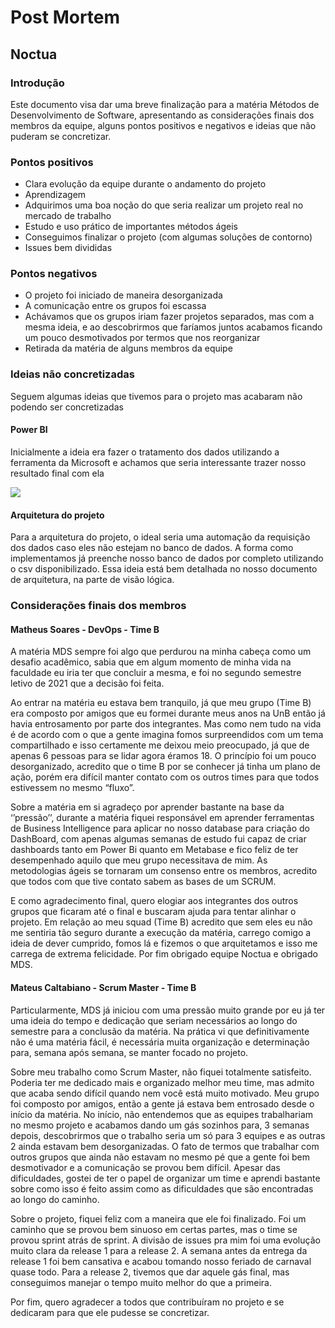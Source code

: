 # Post Mortem

## Noctua

### Introdução

Este documento visa dar uma breve finalização para a matéria Métodos de Desenvolvimento de Software, apresentando as considerações finais dos membros da equipe, alguns pontos positivos e negativos e ideias que não puderam se concretizar.

### Pontos positivos

* Clara evolução da equipe durante o andamento do projeto
* Aprendizagem
* Adquirimos uma boa noção do que seria realizar um projeto real no mercado de trabalho
* Estudo e uso prático de importantes métodos ágeis
* Conseguimos finalizar o projeto (com algumas soluções de contorno)
* Issues bem divididas

### Pontos negativos

* O projeto foi iniciado de maneira desorganizada
* A comunicação entre os grupos foi escassa
* Achávamos que os grupos iriam fazer projetos separados, mas com a mesma ideia, e ao descobrirmos que faríamos juntos acabamos ficando um pouco desmotivados por termos que nos reorganizar
* Retirada da matéria de alguns membros da equipe

### Ideias não concretizadas

Seguem algumas ideias que tivemos para o projeto mas acabaram não podendo ser concretizadas

#### Power BI

Inicialmente a ideia era fazer o tratamento dos dados utilizando a ferramenta da Microsoft e achamos que seria interessante trazer nosso resultado final com ela

![](https://i.imgur.com/zKsSOk2.png)

#### Arquitetura do projeto

Para a arquitetura do projeto, o ideal seria uma automação da requisição dos dados caso eles não estejam no banco de dados. A forma como implementamos já preenche nosso banco de dados por completo utilizando o csv disponibilizado. Essa ideia está bem detalhada no nosso documento de arquitetura, na parte de visão lógica.

### Considerações finais dos membros

#### Matheus Soares - DevOps - Time B

A matéria MDS sempre foi algo que perdurou na minha cabeça como um desafio acadêmico, sabia que em algum momento de minha vida na faculdade eu iria ter que concluir a mesma, e foi no segundo semestre letivo de 2021 que a decisão foi feita. 

Ao entrar na matéria eu estava bem tranquilo, já que meu grupo (Time B) era composto por amigos que eu formei durante meus anos na UnB então já havia entrosamento por parte dos integrantes. Mas como nem tudo na vida é de acordo com o que a gente imagina fomos surpreendidos com um tema compartilhado e isso certamente me deixou meio preocupado, já que de apenas 6 pessoas para se lidar agora éramos 18. O princípio foi um pouco desorganizado, acredito que o time B por se conhecer já tinha um plano de ação, porém era difícil manter contato com os outros times para que todos estivessem no mesmo “fluxo”. 

Sobre a matéria em si agradeço por aprender bastante na base da ‘’pressão’’, durante a matéria fiquei responsável em aprender ferramentas de Business Intelligence para aplicar no nosso database para criação do DashBoard, com apenas algumas semanas de estudo fui capaz de criar dashboards tanto em Power Bi quanto em Metabase e fico feliz de ter desempenhado aquilo que meu grupo necessitava de mim. As metodologias ágeis se tornaram um consenso entre os membros, acredito que todos com que tive contato sabem as bases de um SCRUM. 

E como agradecimento final, quero elogiar aos integrantes dos outros grupos que ficaram até o final e buscaram ajuda para tentar alinhar o projeto. Em relação ao meu squad (Time B) acredito que sem eles eu não me sentiria tão seguro durante a execução da matéria, carrego comigo a ideia de dever cumprido, fomos lá e fizemos o que arquitetamos e isso me carrega de extrema felicidade. Por fim obrigado equipe Noctua e obrigado MDS.

#### Mateus Caltabiano - Scrum Master - Time B

Particularmente, MDS já iniciou com uma pressão muito grande por eu já ter uma ideia do tempo e dedicação que seriam necessários ao longo do semestre para a conclusão da matéria. Na prática vi que definitivamente não é uma matéria fácil, é necessária muita organização e determinação para, semana após semana, se manter focado no projeto.

Sobre meu trabalho como Scrum Master, não fiquei totalmente satisfeito. Poderia ter me dedicado mais e organizado melhor meu time, mas admito que acaba sendo difícil quando nem você está muito motivado. Meu grupo foi composto por amigos, então a gente já estava bem entrosado desde o início da matéria. No início, não entendemos que as equipes trabalhariam no mesmo projeto e acabamos dando um gás sozinhos para, 3 semanas depois, descobrirmos que o trabalho seria um só para 3 equipes e as outras 2 ainda estavam bem desorganizadas. O fato de termos que trabalhar com outros grupos que ainda não estavam no mesmo pé que a gente foi bem desmotivador e a comunicação se provou bem difícil. Apesar das dificuldades, gostei de ter o papel de organizar um time e aprendi bastante sobre como isso é feito assim como as dificuldades que são encontradas ao longo do caminho.

Sobre o projeto, fiquei feliz com a maneira que ele foi finalizado. Foi um caminho que se provou bem sinuoso em certas partes, mas o time se provou sprint atrás de sprint. A divisão de issues pra mim foi uma evolução muito clara da release 1 para a release 2. A semana antes da entrega da release 1 foi bem cansativa e acabou tomando nosso feriado de carnaval quase todo. Para a release 2, tivemos que dar aquele gás final, mas conseguimos manejar o tempo muito melhor do que a primeira.

Por fim, quero agradecer a todos que contribuíram no projeto e se dedicaram para que ele pudesse se concretizar. 